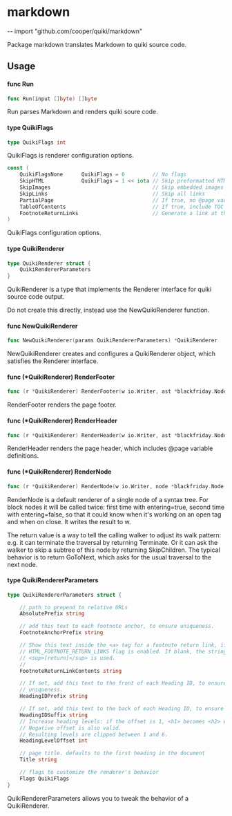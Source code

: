 # markdown
--
    import "github.com/cooper/quiki/markdown"

Package markdown translates Markdown to quiki source code.

## Usage

#### func  Run

```go
func Run(input []byte) []byte
```
Run parses Markdown and renders quiki soure code.

#### type QuikiFlags

```go
type QuikiFlags int
```

QuikiFlags is renderer configuration options.

```go
const (
	QuikiFlagsNone      QuikiFlags = 0         // No flags
	SkipHTML            QuikiFlags = 1 << iota // Skip preformatted HTML blocks
	SkipImages                                 // Skip embedded images
	SkipLinks                                  // Skip all links
	PartialPage                                // If true, no @page vars at start
	TableOfContents                            // If true, include TOC
	FootnoteReturnLinks                        // Generate a link at the end of a footnote to return to the source
)
```
QuikiFlags configuration options.

#### type QuikiRenderer

```go
type QuikiRenderer struct {
	QuikiRendererParameters
}
```

QuikiRenderer is a type that implements the Renderer interface for quiki source
code output.

Do not create this directly, instead use the NewQuikiRenderer function.

#### func  NewQuikiRenderer

```go
func NewQuikiRenderer(params QuikiRendererParameters) *QuikiRenderer
```
NewQuikiRenderer creates and configures a QuikiRenderer object, which satisfies
the Renderer interface.

#### func (*QuikiRenderer) RenderFooter

```go
func (r *QuikiRenderer) RenderFooter(w io.Writer, ast *blackfriday.Node)
```
RenderFooter renders the page footer.

#### func (*QuikiRenderer) RenderHeader

```go
func (r *QuikiRenderer) RenderHeader(w io.Writer, ast *blackfriday.Node)
```
RenderHeader renders the page header, which includes @page variable definitions.

#### func (*QuikiRenderer) RenderNode

```go
func (r *QuikiRenderer) RenderNode(w io.Writer, node *blackfriday.Node, entering bool) blackfriday.WalkStatus
```
RenderNode is a default renderer of a single node of a syntax tree. For block
nodes it will be called twice: first time with entering=true, second time with
entering=false, so that it could know when it's working on an open tag and when
on close. It writes the result to w.

The return value is a way to tell the calling walker to adjust its walk pattern:
e.g. it can terminate the traversal by returning Terminate. Or it can ask the
walker to skip a subtree of this node by returning SkipChildren. The typical
behavior is to return GoToNext, which asks for the usual traversal to the next
node.

#### type QuikiRendererParameters

```go
type QuikiRendererParameters struct {

	// path to prepend to relative URLs
	AbsolutePrefix string

	// add this text to each footnote anchor, to ensure uniqueness.
	FootnoteAnchorPrefix string

	// Show this text inside the <a> tag for a footnote return link, if the
	// HTML_FOOTNOTE_RETURN_LINKS flag is enabled. If blank, the string
	// <sup>[return]</sup> is used.
	//
	FootnoteReturnLinkContents string

	// If set, add this text to the front of each Heading ID, to ensure
	// uniqueness.
	HeadingIDPrefix string

	// If set, add this text to the back of each Heading ID, to ensure uniqueness.
	HeadingIDSuffix string
	// Increase heading levels: if the offset is 1, <h1> becomes <h2> etc.
	// Negative offset is also valid.
	// Resulting levels are clipped between 1 and 6.
	HeadingLevelOffset int

	// page title. defaults to the first heading in the document
	Title string

	// flags to customize the renderer's behavior
	Flags QuikiFlags
}
```

QuikiRendererParameters allows you to tweak the behavior of a QuikiRenderer.
